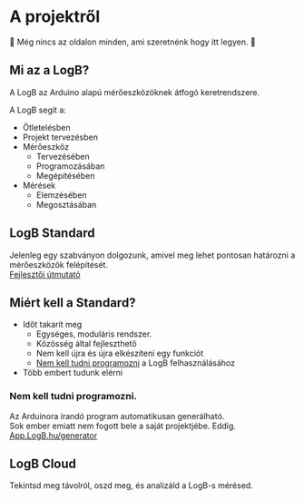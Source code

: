 # A projektről

:construction: Még nincs az oldalon minden, ami szeretnénk hogy itt legyen. :construction:

## Mi az a LogB?

A LogB az Arduino alapú mérőeszközöknek átfogó keretrendszere.

A LogB segít a:

- Ötletelésben
- Projekt tervezésben
- Mérőeszköz
  - Tervezésében
  - Programozásában
  - Megépítésében
- Mérések
  - Elemzésében
  - Megosztásában

## LogB Standard

Jelenleg egy szabványon dolgozunk, amivel meg lehet pontosan határozni a mérőeszközök felépítését.\
[Fejlesztői útmutató](/guide.md)

## Miért kell a Standard?

- Időt takarít meg
  - Egységes, moduláris rendszer.
  - Közösség által fejleszthető
  - Nem kell újra és újra elkészíteni egy funkciót
  - [Nem kell tudni programozni](#nem-kell-tudni-programozni) a LogB felhasználásához
- Több embert tudunk elérni

### Nem kell tudni programozni.

Az Arduinora írandó program automatikusan generálható.\
Sok ember emiatt nem fogott bele a saját projektjébe. Eddig.
[App.LogB.hu/generator](https://App.LogB.hu/generator)

## LogB Cloud

Tekintsd meg távolról, oszd meg, és analizáld a LogB-s mérésed.